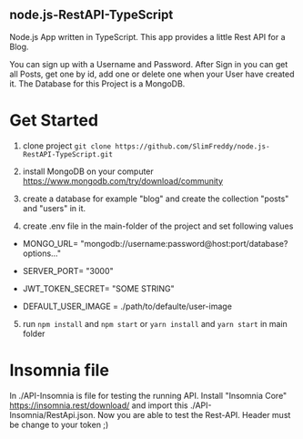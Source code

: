 
## node.js-RestAPI-TypeScript

  

Node.js App written in TypeScript. This app provides a little Rest API for a Blog.

You can sign up with a Username and Password. After Sign in you can get all Posts, get one by id, add one or delete one when your User have created it. The Database for this Project is a MongoDB.

  

# Get Started

  

1. clone project `git clone https://github.com/SlimFreddy/node.js-RestAPI-TypeScript.git`

2. install MongoDB on your computer https://www.mongodb.com/try/download/community

3. create a database for example "blog" and create the collection "posts" and "users" in it.

4. create .env file in the main-folder of the project and set following values

- MONGO_URL= "mongodb://username:password@host:port/database?options..."

- SERVER_PORT= "3000"

- JWT_TOKEN_SECRET= "SOME STRING"
- DEFAULT_USER_IMAGE = ./path/to/defaulte/user-image

5. run `npm install` and `npm start` or `yarn install` and `yarn start` in main folder

  

# Insomnia file

  

In ./API-Insomnia is file for testing the running API. Install "Insomnia Core" https://insomnia.rest/download/ and import this ./API-Insomnia/RestApi.json. Now you are able to test the Rest-API. Header must be change to your token ;)
